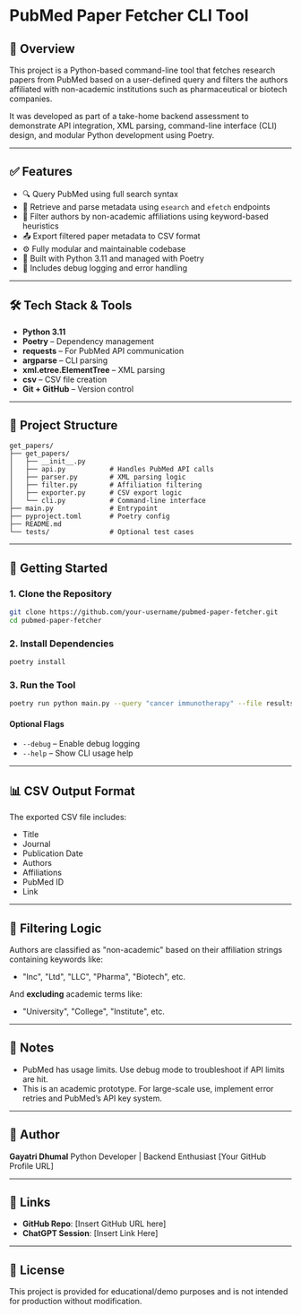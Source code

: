  # PubMed Paper Fetcher CLI Tool

## 📄 Overview

This project is a Python-based command-line tool that fetches research papers from PubMed based on a user-defined query and filters the authors affiliated with non-academic institutions such as pharmaceutical or biotech companies.

It was developed as part of a take-home backend assessment to demonstrate API integration, XML parsing, command-line interface (CLI) design, and modular Python development using Poetry.

---

## ✅ Features

* 🔍 Query PubMed using full search syntax
* 📄 Retrieve and parse metadata using `esearch` and `efetch` endpoints
* 🧠 Filter authors by non-academic affiliations using keyword-based heuristics
* 📤 Export filtered paper metadata to CSV format
* ⚙️ Fully modular and maintainable codebase
* 🐍 Built with Python 3.11 and managed with Poetry
* 🧪 Includes debug logging and error handling

---

## 🛠 Tech Stack & Tools

* **Python 3.11**
* **Poetry** – Dependency management
* **requests** – For PubMed API communication
* **argparse** – CLI parsing
* **xml.etree.ElementTree** – XML parsing
* **csv** – CSV file creation
* **Git + GitHub** – Version control

---

## 📂 Project Structure

```
get_papers/
├── get_papers/
│   ├── __init__.py
│   ├── api.py           # Handles PubMed API calls
│   ├── parser.py        # XML parsing logic
│   ├── filter.py        # Affiliation filtering
│   ├── exporter.py      # CSV export logic
│   └── cli.py           # Command-line interface
├── main.py              # Entrypoint
├── pyproject.toml       # Poetry config
├── README.md
└── tests/               # Optional test cases
```

---

## 🚀 Getting Started

### 1. Clone the Repository

```bash
git clone https://github.com/your-username/pubmed-paper-fetcher.git
cd pubmed-paper-fetcher
```

### 2. Install Dependencies

```bash
poetry install
```

### 3. Run the Tool

```bash
poetry run python main.py --query "cancer immunotherapy" --file results.csv
```

#### Optional Flags

* `--debug` – Enable debug logging
* `--help` – Show CLI usage help

---

## 📊 CSV Output Format

The exported CSV file includes:

* Title
* Journal
* Publication Date
* Authors
* Affiliations
* PubMed ID
* Link

---

## 🧠 Filtering Logic

Authors are classified as "non-academic" based on their affiliation strings containing keywords like:

* "Inc", "Ltd", "LLC", "Pharma", "Biotech", etc.

And **excluding** academic terms like:

* "University", "College", "Institute", etc.

---

## 📌 Notes

* PubMed has usage limits. Use debug mode to troubleshoot if API limits are hit.
* This is an academic prototype. For large-scale use, implement error retries and PubMed’s API key system.

---

## 👤 Author

**Gayatri Dhumal**
Python Developer | Backend Enthusiast
\[Your GitHub Profile URL]

---

## 🔗 Links

* **GitHub Repo**: \[Insert GitHub URL here]
* **ChatGPT Session**: \[Insert Link Here]

---

## 🏁 License

This project is provided for educational/demo purposes and is not intended for production without modification.
